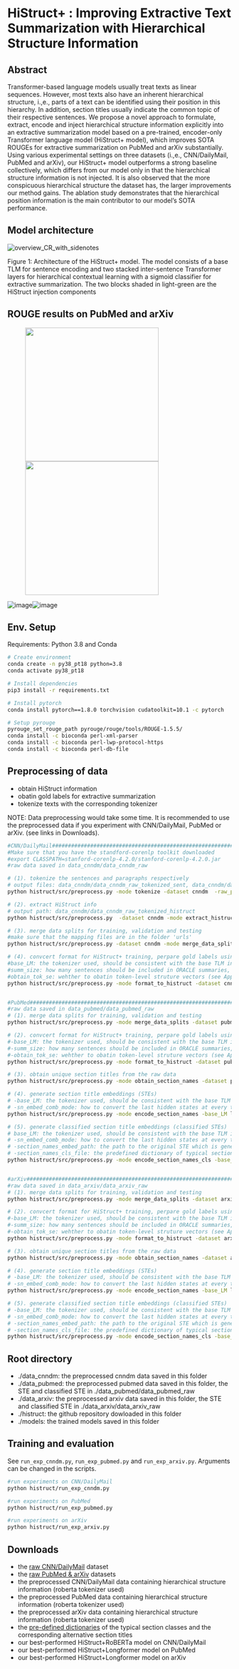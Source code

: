 # HiStruct+ : Improving Extractive Text Summarization with Hierarchical Structure Information

## Abstract
Transformer-based language models usually treat texts as linear sequences. However, most texts also have an inherent hierarchical structure, i.\,e., parts of a text can be identified using their position in this hierarchy. In addition, section titles usually indicate the common topic of their respective sentences. We propose a novel approach to formulate, extract, encode and inject hierarchical structure information explicitly into an extractive summarization model based on a pre-trained, encoder-only Transformer language model (HiStruct+ model), which improves SOTA
ROUGEs for extractive summarization on PubMed and arXiv substantially. Using various experimental settings on three datasets (i.\,e., CNN/DailyMail, PubMed and arXiv), our HiStruct+ model outperforms a strong baseline collectively, which differs from our model only in that the hierarchical structure information is not injected.  It is also observed
that the more conspicuous hierarchical structure the dataset has, the larger improvements
our method gains. The ablation study demonstrates that the hierarchical position information is the main contributor to our model’s SOTA performance.

## Model architecture

![overview_CR_with_sidenotes](https://user-images.githubusercontent.com/28861305/158413092-657c34db-51c2-41d2-89de-7dcd2663d2ea.png)

Figure 1: Architecture of the HiStruct+ model. The model consists of a base TLM for sentence encoding and two stacked inter-sentence Transformer layers for hierarchical contextual learning with a sigmoid classifier for extractive summarization. The two blocks shaded in light-green are the HiStruct injection components

## ROUGE results on PubMed and arXiv


<figure class="half">
  <img src="https://user-images.githubusercontent.com/28861305/159102002-1cc1bbcc-bef5-45f4-a520-d7c80e2051cd.png" width="300"/>
  <img src="https://user-images.githubusercontent.com/28861305/159101974-05dd09db-1672-4851-aa2c-aa0d782b0400.png" width="300"/>
</figure>

![image](https://user-images.githubusercontent.com/28861305/159102002-1cc1bbcc-bef5-45f4-a520-d7c80e2051cd.png)![image](https://user-images.githubusercontent.com/28861305/159101974-05dd09db-1672-4851-aa2c-aa0d782b0400.png)





## Env. Setup

Requirements: Python 3.8 and Conda

```bash
# Create environment
conda create -n py38_pt18 python=3.8
conda activate py38_pt18

# Install dependencies
pip3 install -r requirements.txt

# Install pytorch
conda install pytorch==1.8.0 torchvision cudatoolkit=10.1 -c pytorch

# Setup pyrouge
pyrouge_set_rouge_path pyrouge/rouge/tools/ROUGE-1.5.5/
conda install -c bioconda perl-xml-parser 
conda install -c bioconda perl-lwp-protocol-https
conda install -c bioconda perl-db-file
```
## Preprocessing of data
- obtain HiStruct information 
- obatin gold labels for extractive summarization
- tokenize texts with the corresponding tokenizer

NOTE: Data preprocessing would take some time. It is recommended to use the preprocessed data if you experiment with CNN/DailyMail, PubMed or arXiv. (see links in Downloads).

```bash
#CNN/DailyMail####################################################################################################
#Make sure that you have the standford-corenlp toolkit downloaded
#export CLASSPATH=stanford-corenlp-4.2.0/stanford-corenlp-4.2.0.jar
#raw data saved in data_cnndm/data_cnndm_raw

# (1). tokenize the sentences and paragraphs respectively 
# output files: data_cnndm/data_cnndm_raw_tokenized_sent, data_cnndm/data_cnndm_raw_tokenized_para
python histruct/src/preprocess.py -mode tokenize -dataset cnndm  -raw_path data_cnndm/data_cnndm_raw -tok_sent_path data_cnndm/data_cnndm_raw_tokenized_sent -tok_para_path data_cnndm/data_cnndm_raw_tokenized_para -log_file data_cnndm/cnndm_prepro_tokenize.log

# (2). extract HiStruct info
# output path: data_cnndm/data_cnndm_raw_tokenized_histruct
python histruct/src/preprocess.py  -dataset cnndm -mode extract_histruct_items -histruct_path data_cnndm/data_cnndm_raw_tokenized_histruct  -tok_sent_path data_cnndm/data_cnndm_raw_tokenized_sent -tok_para_path data_cnndm/data_cnndm_raw_tokenized_para -lower true -log_file data_cnndm/cnndm_prepro_extract_histruct_items.log

# (3). merge data splits for training, validation and testing
#make sure that the mapping files are in the folder 'urls'
python histruct/src/preprocess.py -dataset cnndm -mode merge_data_splits -raw_path data_cnndm/data_cnndm_raw_tokenized_histruct -save_path data_cnndm/data_cnndm_splitted/cnndm -map_path urls -log_file data_cnndm/cnndm_prepro_merge_data_splits.log

# (4). convcert format for HiStruct+ training, perpare gold labels using ORACLE
#base_LM: the tokenizer used, should be consistent with the base TLM involved in the summarization model, choose from [roberta-base, bert-base]
#summ_size: how many sentences should be included in ORACLE summaries, default:0, no specific limitation
#obtain_tok_se: wehther to obatin token-level struture vectors (see Appendix A.5 in the paper), default: false 
python histruct/src/preprocess.py -mode format_to_histruct -dataset cnndm -base_LM roberta-base -raw_path data_cnndm/data_cnndm_splitted -save_path data_cnndm/data_cnndm_roberta  -log_file data_cnndm/cnndm_prepro_fth_roberta.log -summ_size 0 -n_cpus 1 -obtain_tok_se false


#PubMed####################################################################################################
#raw data saved in data_pubmed/data_pubmed_raw 
# (1). merge data splits for training, validation and testing
python histruct/src/preprocess.py -mode merge_data_splits -dataset pubmed -raw_path data_pubmed/data_pubmed_raw -save_path data_pubmed/data_pubmed_splitted/pubmed  -log_file data_pubmed/pubmed_prepro_merge_data_splits.log

# (2). convcert format for HiStruct+ training, perpare gold labels using ORACLE
#-base_LM: the tokenizer used, should be consistent with the base TLM involved in the summarization model, Longformer tokenizer is identical to roberta-base tokenizer
#-summ_size: how many sentences should be included in ORACLE summaries, default:0, no specific limitation
#-obtain_tok_se: wehther to obatin token-level struture vectors (see Appendix A.5 in the paper), default: false 
python histruct/src/preprocess.py -mode format_to_histruct -dataset pubmed -base_LM roberta-base -raw_path data_pubmed/data_pubmed_splitted -save_path data_pubmed/data_pubmed_roberta  -log_file data_pubmed/pubmed_prepro_fth_roberta.log -summ_size 0 -n_cpus 1 -obtain_tok_se false

# (3). obtain unique section titles from the raw data
python histruct/src/preprocess.py -mode obtain_section_names -dataset pubmed -raw_path data_pubmed/data_pubmed_raw  -save_path data_pubmed/data_pubmed_raw -log_file data_pubmed/pubmed_prepro_osn.log 

# (4). generate section title embeddings (STEs)
# -base_LM: the tokenizer used, should be consistent with the base TLM involved in the summarization model
# -sn_embed_comb_mode: how to convert the last hidden states at every token positions to a single vector, sum them up by default
python histruct/src/preprocess.py -mode encode_section_names -base_LM longformer-base-4096 -dataset pubmed -sn_embed_comb_mode sum -raw_path data_pubmed/data_pubmed_raw -save_path data_pubmed/data_pubmed_raw -log_file data_pubmed/pubmed_prepro_esn.log 

# (5). generate classified section title embeddings (classified STEs)
# base_LM: the tokenizer used, should be consistent with the base TLM involved in the summarization model
# -sn_embed_comb_mode: how to convert the last hidden states at every token positions to a single vector, sum them up by default
# -section_names_embed_path: the path to the original STE which is generated in the step (3)
# -section_names_cls_file: the predefined dictionary of typical section title classes and the in-class section titles
python histruct/src/preprocess.py -mode encode_section_names_cls -base_LM longformer-base-4096 -dataset pubmed -sn_embed_comb_mode sum -raw_path data_pubmed/data_pubmed_raw -save_path data_pubmed/data_pubmed_raw -log_file data_pubmed/pubmed_prepro_esnc.log  -section_names_embed_path data_pubmed/data_pubmed_raw/section_names_embed_longformerB_sum.pt -section_names_cls_file pubmed_SN_dic_8_Added.json


#arXiv####################################################################################################
#raw data saved in data_arxiv/data_arxiv_raw 
# (1). merge data splits for training, validation and testing
python histruct/src/preprocess.py -mode merge_data_splits -dataset arxiv -raw_path data_arxiv/data_arxiv_raw -save_path data_arxiv/data_arxiv_splitted/arxiv -log_file data_arxiv/arxiv_prepro_merge_data_splits.log

# (2). convcert format for HiStruct+ training, perpare gold labels using ORACLE
#-base_LM: the tokenizer used, should be consistent with the base TLM involved in the summarization model, Longformer tokenizer is identical to roberta-base tokenizer
#-summ_size: how many sentences should be included in ORACLE summaries, default:0, no specific limitation
#-obtain_tok_se: wehther to obatin token-level struture vectors (see Appendix A.5 in the paper), default: false 
python histruct/src/preprocess.py -mode format_to_histruct -dataset arxiv -base_LM roberta-base -raw_path data_arxiv/data_arxiv_splitted -save_path data_arxiv/data_arxiv_roberta  -log_file data_arxiv/arxiv_prepro_fth_roberta.log -summ_size 0 -n_cpus 1 -obtain_tok_se false

# (3). obtain unique section titles from the raw data
python histruct/src/preprocess.py -mode obtain_section_names -dataset arxiv -raw_path data_arxiv/data_arxiv_raw -save_path data_arxiv/data_arxiv_raw -log_file data_arxiv/arxiv_prepro_osn.log 

# (4). generate section title embeddings (STEs)
# -base_LM: the tokenizer used, should be consistent with the base TLM involved in the summarization model
# -sn_embed_comb_mode: how to convert the last hidden states at every token positions to a single vector, sum them up by default
python histruct/src/preprocess.py -mode encode_section_names -base_LM longformer-base-4096 -dataset arxiv -sn_embed_comb_mode sum -raw_path data_arxiv/data_arxiv_raw -save_path data_arxiv/data_arxiv_raw -log_file data_arxiv/arxiv_prepro_esn.log  

# (5). generate classified section title embeddings (classified STEs)
# -base_LM: the tokenizer used, should be consistent with the base TLM involved in the summarization model
# -sn_embed_comb_mode: how to convert the last hidden states at every token positions to a single vector, sum them up by default
# -section_names_embed_path: the path to the original STE which is generated in the step (3)
# -section_names_cls_file: the predefined dictionary of typical section title classes and the in-class section titles, saved in raw_path
python histruct/src/preprocess.py -mode encode_section_names_cls -base_LM longformer-base-4096 -dataset arxiv -sn_embed_comb_mode sum -raw_path data_arxiv/data_arxiv_raw -save_path data_arxiv/data_arxiv_raw -log_file data_arxiv/arxiv_prepro_esnc.log  -section_names_embed_path data_arxiv/data_arxiv_raw/section_names_embed_longformerB_sum.pt -section_names_cls_file arxiv_SN_dic_10_Added.json

```
## Root directory
- ./data_cnndm: the preprocessed cnndm data saved in this folder
- ./data_pubmed: the preprocessed pubmed data saved in this folder, the STE and classified STE in ./data_pubmed/data_pubmed_raw
- ./data_arxiv: the preprocessed arxiv data saved in this folder, the STE and classified STE in ./data_arxiv/data_arxiv_raw
- ./histruct: the github repository dowloaded in this folder
- ./models: the trained models saved in this folder


## Training and evaluation

See `run_exp_cnndm.py`, `run_exp_pubmed.py` and `run_exp_arxiv.py`. Arguments can be changed in the scripts.

```bash
#run experiments on CNN/DailyMail
python histruct/run_exp_cnndm.py

#run experiments on PubMed
python histruct/run_exp_pubmed.py

#run experiments on arXiv
python histruct/run_exp_arxiv.py
```


## Downloads
- the [raw CNN/DailyMail](https://cs.nyu.edu/~kcho/DMQA/) dataset
- the [raw PubMed & arXiv](https://github.com/armancohan/long-summarization) datasets
- the preprocessed CNN/DailyMail data containing hierarchical structure information (roberta tokenizer used)
- the preprocessed PubMed data containing hierarchical structure information (roberta tokenizer used)
- the preprocessed arXiv data containing hierarchical structure information (roberta tokenizer used)
- the [pre-defined dictionaries](https://drive.google.com/file/d/1fSHK6r9QIPXNG58p0kzdFIWeRpFcdlqn/view?usp=sharing) of the typical section classes and the corresponding alternative section titles 
- our best-performed HiStruct+RoBERTa model on CNN/DailyMail
- our best-performed HiStruct+Longformer model on PubMed
- our best-performed HiStruct+Longformer model on arXiv
